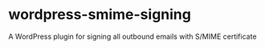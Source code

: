 # wordpress-smime-signing
A WordPress plugin for signing all outbound emails with S/MIME certificate

